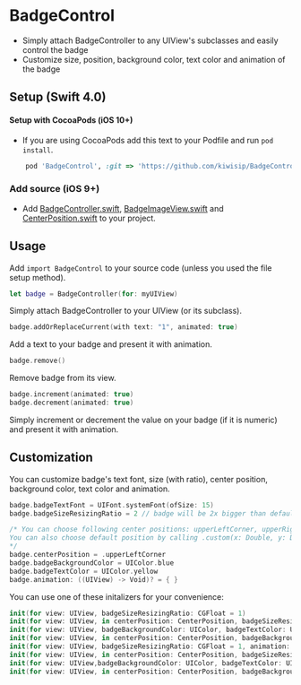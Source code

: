 # BadgeControl
* Simply attach BadgeController to any UIView's subclasses and easily control the badge
* Customize size, position, background color, text color and animation of the badge

## Setup (Swift 4.0)
#### Setup with CocoaPods (iOS 10+)
* If you are using CocoaPods add this text to your Podfile and run `pod install`.

~~~ruby 
    pod 'BadgeControl', :git => 'https://github.com/kiwisip/BadgeControl.git', :tag => '1.0.3'
~~~
### Add source (iOS 9+)
* Add [BadgeController.swift](https://github.com/kiwisip/BadgeControl/blob/master/BadgeControl/BadgeController.swift), [BadgeImageView.swift](https://github.com/kiwisip/BadgeControl/blob/master/BadgeControl/BadgeImageView.swift) and [CenterPosition.swift](https://github.com/kiwisip/BadgeControl/blob/master/BadgeControl/CenterPosition.swift) to your project.

## Usage
Add `import BadgeControl` to your source code (unless you used the file setup method).

~~~swift
let badge = BadgeController(for: myUIView)
~~~
Simply attach BadgeController to your UIView (or its subclass).

~~~swift
badge.addOrReplaceCurrent(with text: "1", animated: true)
~~~
Add a text to your badge and present it with animation.

~~~swift
badge.remove()
~~~
Remove badge from its view.

~~~swift
badge.increment(animated: true)
badge.decrement(animated: true)
~~~

Simply increment or decrement the value on your badge (if it is numeric) and present it with animation.

## Customization
You can customize badge's text font, size (with ratio), center position, background color, text color and animation.

~~~swift
badge.badgeTextFont = UIFont.systemFont(ofSize: 15)
badge.badgeSizeResizingRatio = 2 // badge will be 2x bigger than default

/* You can choose following center positions: upperLeftCorner, upperRightCorner, lowerLeftCorner, lowerRightCorner.
You can also choose default position by calling .custom(x: Double, y: Double)
*/
badge.centerPosition = .upperLeftCorner
badge.badgeBackgroundColor = UIColor.blue
badge.badgeTextColor = UIColor.yellow
badge.animation: ((UIView) -> Void)? = { }
~~~


You can use one of these initalizers for your convenience:

~~~swift
init(for view: UIView, badgeSizeResizingRatio: CGFloat = 1)
init(for view: UIView, in centerPosition: CenterPosition, badgeSizeResizingRatio: CGFloat = 1)
init(for view: UIView, badgeBackgroundColor: UIColor, badgeTextColor: UIColor, badgeSizeResizingRatio: CGFloat = 1)
init(for view: UIView, in centerPosition: CenterPosition, badgeBackgroundColor: UIColor, badgeTextColor: UIColor, badgeSizeResizingRatio: CGFloat = 1)
init(for view: UIView, badgeSizeResizingRatio: CGFloat = 1, animation: ((UIView) -> Void)?)
init(for view: UIView, in centerPosition: CenterPosition, badgeSizeResizingRatio: CG Float = 1, animation: ((UIView) -> Void)?
init(for view: UIView,badgeBackgroundColor: UIColor, badgeTextColor: UIColor, badgeSizeResizingRatio: CGFloat = 1, animation: ((UIView) -> Void)?)
init(for view: UIView, in centerPosition: CenterPosition, badgeBackgroundColor: UIColor, badgeTextColor: UIColor, badgeSizeResizingRatio: CGFloat = 1, animation: ((UIView) -> Void)?

~~~